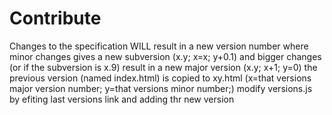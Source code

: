 # Contribute

Changes to the specification WILL result in a new version number where minor changes gives a new subversion (x.y; x=x; y+0.1) and bigger changes (or if the subversion is x.9) result in a new major version (x.y; x+1; y=0) the previous version (named index.html) is copied to xy.html (x=that versions major version number; y=that versions minor number;) modify versions.js by efiting last versions link and adding thr new version